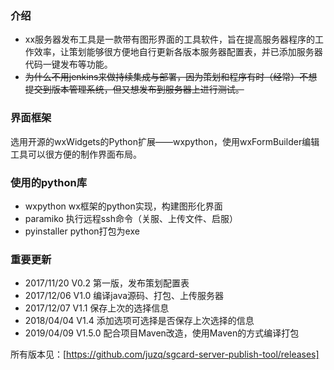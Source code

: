 ### 介绍
* xx服务器发布工具是一款带有图形界面的工具软件，旨在提高服务器程序的工作效率，让策划能够很方便地自行更新各版本服务器配置表，并已添加服务器代码一键发布等功能。
* ~~为什么不用jenkins来做持续集成与部署，因为策划和程序有时（经常）不想提交到版本管理系统，但又想发布到服务器上进行测试。~~

### 界面框架
选用开源的wxWidgets的Python扩展——wxpython，使用wxFormBuilder编辑工具可以很方便的制作界面布局。
 
### 使用的python库
* wxpython wx框架的python实现，构建图形化界面
* paramiko 执行远程ssh命令（关服、上传文件、启服）
* pyinstaller python打包为exe

### 重要更新
* 2017/11/20 V0.2 第一版，发布策划配置表
* 2017/12/06 V1.0 编译java源码、打包、上传服务器
* 2017/12/07 V1.1 保存上次的选择信息
* 2018/04/04 V1.4 添加选项可选择是否保存上次选择的信息
* 2019/04/09 V1.5.0 配合项目Maven改造，使用Maven的方式编译打包

所有版本见：[https://github.com/juzq/sgcard-server-publish-tool/releases]